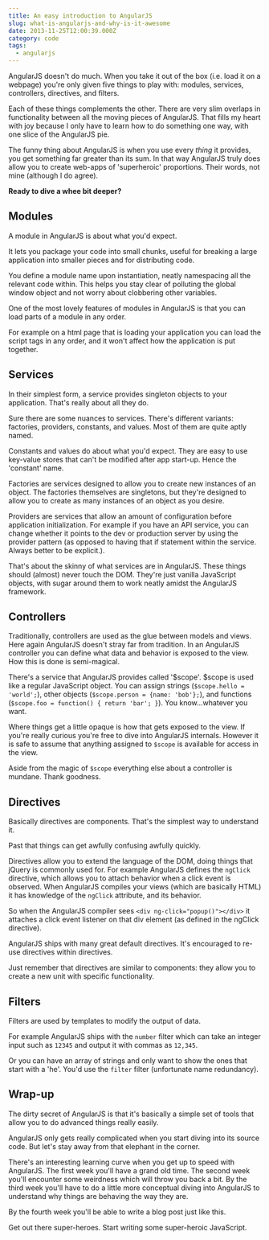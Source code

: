 ```yaml
---
title: An easy introduction to AngularJS
slug: what-is-angularjs-and-why-is-it-awesome
date: 2013-11-25T12:00:39.000Z
category: code
tags:
  - angularjs
---
```


<p>AngularJS doesn't do much.  When you take it out of the box (i.e. load it on a webpage) you're only given five things to play with: modules, services, controllers, directives, and filters.</p>

<p>Each of these things complements the other.  There are very slim overlaps in functionality between all the moving pieces of AngularJS.  That fills my heart with joy because I only have to learn how to do something one way, with one slice of the AngularJS pie.</p>

<p>The funny thing about AngularJS is when you use every <em>thing</em> it provides, you get something far greater than its sum.   In that way AngularJS truly does allow you to create web-apps of 'superheroic' proportions.  Their words, not mine (although I do agree).</p>

<p><strong>Ready to dive a whee bit deeper?</strong></p>

<!--more-->

<h2>Modules</h2>

<p>A module in AngularJS is about what you'd expect.</p>

<p>It lets you package your code into small chunks, useful for breaking a large application into smaller pieces and for distributing code.</p>

<p>You define a module name upon instantiation, neatly namespacing all the relevant code within.  This helps you stay clear of polluting the global window object and not worry about clobbering other variables.</p>

<p>One of the most lovely features of modules in AngularJS is that you can load parts of a module in any order.</p>

<p>For example on a html page that is loading your application you can load the script tags in any order, and it won't affect how the application is put together.</p>

<h2>Services</h2>

<p>In their simplest form, a service provides singleton objects to your application.  That's really about all they do.</p>

<p>Sure there are some nuances to services.  There's different variants: factories, providers, constants, and values.  Most of them are quite aptly named.</p>

<p>Constants and values do about what you'd expect.  They are easy to use key-value stores that can't be modified after app start-up.  Hence the 'constant' name.</p>

<p>Factories are services designed to allow you to create new instances of an object.  The factories themselves are singletons, but they're designed to allow you to create as many instances of an object as you desire.</p>

<p>Providers are services that allow an amount of configuration before application initialization.  For example if you have an API service, you can change whether it points to the dev or production server by using the provider pattern (as opposed to having that if statement within the service.  Always better to be explicit.).</p>

<p>That's about the skinny of what services are in AngularJS.  These things should (almost) never touch the DOM.  They're just vanilla JavaScript objects, with sugar around them to work neatly amidst the AngularJS framework.</p>

<h2>Controllers</h2>

<p>Traditionally, controllers are used as the glue between models and views.  Here again AngularJS doesn't stray far from tradition.  In an AngularJS controller you can define what data and behavior is exposed to the view.  How this is done is semi-magical.</p>

<p>There's a service that AngularJS provides called '$scope'.  $scope is used like a regular JavaScript object.  You can assign strings (<code>$scope.hello = 'world';</code>), other objects (<code>$scope.person = {name: 'bob'};</code>), and functions (<code>$scope.foo = function() { return 'bar'; }</code>).  You know...whatever you want.</p>

<p>Where things get a little opaque is how that gets exposed to the view.  If you're really curious you're free to dive into AngularJS internals.  However it is safe to assume that anything assigned to <code>$scope</code> is available for access in the view.</p>

<p>Aside from the magic of <code>$scope</code> everything else about a controller is mundane.  Thank goodness.</p>

<h2>Directives</h2>

<p>Basically directives are components.  That's the simplest way to understand it.</p>

<p>Past that things can get awfully confusing awfully quickly.</p>

<p>Directives allow you to extend the language of the DOM, doing things that jQuery is commonly used for.  For example AngularJS defines the <code>ngClick</code> directive, which allows you to attach behavior when a click event is observed.  When AngularJS compiles your views (which are basically HTML) it has knowledge of the <code>ngClick</code> attribute, and its behavior.</p>

<p>So when the AngularJS compiler sees <code>&lt;div ng-click="popup()"&gt;&lt;/div&gt;</code> it attaches a click event listener on that div element (as defined in the ngClick directive).</p>

<p>AngularJS ships with many great default directives.  It's encouraged to re-use directives within directives.</p>

<p>Just remember that directives are similar to components: they allow you to create a new unit with specific functionality.</p>

<h2>Filters</h2>

<p>Filters are used by templates to modify the output of data.</p>

<p>For example AngularJS ships with the <code>number</code> filter which can take an integer input such as <code>12345</code> and output it with commas as <code>12,345</code>.</p>

<p>Or you can have an array of strings and only want to show the ones that start with a 'he'.  You'd use the <code>filter</code> filter (unfortunate name redundancy).</p>

<h2>Wrap-up</h2>

<p>The dirty secret of AngularJS is that it's basically a simple set of tools that allow you to do advanced things really easily.</p>

<p>AngularJS only gets really complicated when you start diving into its source code.  But let's stay away from that elephant in the corner.</p>

<p>There's an interesting learning curve when you get up to speed with AngularJS.  The first week you'll have a grand old time.  The second week you'll encounter some weirdness which will throw you back a bit.  By the third week you'll have to do a little more conceptual diving into AngularJS to understand why things are behaving the way they are.</p>

<p>By the fourth week you'll be able to write a blog post just like this.</p>

<p>Get out there super-heroes.  Start writing some super-heroic JavaScript.</p>
